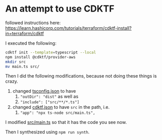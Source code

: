 
# An attempt to use CDKTF

followed instructions here:
https://learn.hashicorp.com/tutorials/terraform/cdktf-install?in=terraform/cdktf


I executed the following:
```bash
cdktf init --template=typescript --local
npm install @cdktf/provider-aws
mkdir src
mv main.ts src/
```

Then I did the following modifications, because not doing these things is crazy.
1. changed [tsconfig.json](./tsconfig.json) to have
   1. `"outDir": "dist"` as well as 
   2. `"include": ["src/**/*.ts"]` 
2. changed [cdktf.json](./cdktf.json) to have `src` in the path, i.e.
   1. `"app": "npx ts-node src/main.ts",`

I modified [src/main.ts](./src/main.ts) so that it has the code you see now.

Then I synthesized using `npm run synth`.
